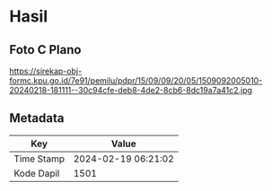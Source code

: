 # Hasil

## Foto C Plano

https://sirekap-obj-formc.kpu.go.id/7e91/pemilu/pdpr/15/09/09/20/05/1509092005010-20240218-181111--30c94cfe-deb8-4de2-8cb6-8dc19a7a41c2.jpg


## Metadata

| Key        | Value               |
| ---------- | ------------------- |
| Time Stamp | 2024-02-19 06:21:02 |
| Kode Dapil | 1501                |



